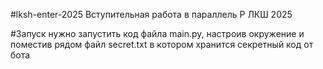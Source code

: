 #lksh-enter-2025
Вступительная работа в параллель P ЛКШ 2025

#Запуск
нужно запустить код файла main.py, настроив окружение и поместив рядом файл secret.txt в котором хранится секретный код от бота

